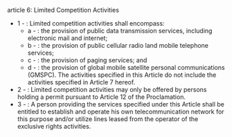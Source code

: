 article 6: Limited Competition Activities

<ul>
			<li>1 - : Limited competition activities shall encompass:<ul>
						<li>a - : the provision of public data transmission services, including electronic mail and internet;<ul>
						</ul></li>						<li>b - : the provision of public cellular radio land mobile telephone services;<ul>
						</ul></li>						<li>c - : the provision of paging services; and<ul>
						</ul></li>						<li>d - : the provision of global mobile satellite personal communications (GMSPC).
The activities specified in this Article do not include the activities specified in Article 7 hereof.<ul>
						</ul></li>			</ul></li>			<li>2 - : Limited competition activities may only be offered by persons holding a permit pursuant to Article 12 of the Proclamation.<ul>
			</ul></li>			<li>3 - : A person providing the services specified under this Article shall be entitled to establish and operate his own telecommunication network for this purpose and&#x2F;or utilize lines leased from the operator of the exclusive rights activities.<ul>
			</ul></li></ul>